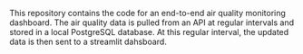 This repository contains the code for an end-to-end air quality monitoring dashboard. The air quality data is pulled from an API at regular intervals and stored in a local PostgreSQL database. At this regular interval, the updated data is then sent to a streamlit dahsboard.
